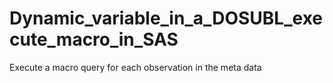 # Dynamic_variable_in_a_DOSUBL_execute_macro_in_SAS
Execute a macro query for each observation in the meta data
